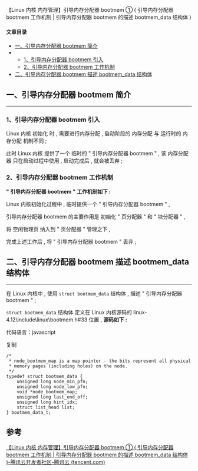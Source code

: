 【Linux 内核 内存管理】引导内存分配器 bootmem ① ( 引导内存分配器 bootmem 工作机制 | 引导内存分配器 bootmem 的描述 bootmem_data 结构体 )

#### 文章目录

-   [一、引导内存分配器 bootmem 简介](https://cloud.tencent.com/developer?from_column=20421&from=20421)
-   -   [1、引导内存分配器 bootmem 引入](https://cloud.tencent.com/developer?from_column=20421&from=20421)
    -   [2、引导内存分配器 bootmem 工作机制](https://cloud.tencent.com/developer?from_column=20421&from=20421)
-   [二、引导内存分配器 bootmem 描述 bootmem\_data 结构体](https://cloud.tencent.com/developer?from_column=20421&from=20421)

## 一、引导内存分配器 bootmem 简介

* * *

### 1、引导内存分配器 bootmem 引入

Linux 内核 初始化 时 , 需要进行内存分配 , 启动阶段的 内存分配 与 运行时的 内存分配 机制不同 ;

此时 Linux 内核 提供了一个 临时的 " 引导内存分配器 bootmem " , 该 内存分配器 只在启动过程中使用 , 启动完成后 , 就会被丢弃 ;

### 2、引导内存分配器 bootmem 工作机制

**" 引导内存分配器 bootmem " 工作机制如下 :**

Linux 内核初始化过程中 , 临时提供一个 " 引导内存分配器 bootmem " ,

引导内存分配器 bootmem 的主要作用是 初始化 " 页分配器 " 和 " 块分配器 " ,

将 空闲物理页 纳入到 " 页分配器 " 管理之下 ,

完成上述工作后 , 将 " 引导内存分配器 bootmem " 丢弃 ;

## 二、引导内存分配器 bootmem 描述 bootmem\_data 结构体

* * *

在 Linux 内核中 , 使用 `struct bootmem_data` 结构体 , 描述 " 引导内存分配器 bootmem " ;

`struct bootmem_data` 结构体 定义在 Linux 内核源码的 linux-4.12\\include\\linux\\bootmem.h#33 位置 , **源码如下 :**

代码语言：javascript

复制

    /*
     * node_bootmem_map is a map pointer - the bits represent all physical 
     * memory pages (including holes) on the node.
     */
    typedef struct bootmem_data {
    	unsigned long node_min_pfn;
    	unsigned long node_low_pfn;
    	void *node_bootmem_map;
    	unsigned long last_end_off;
    	unsigned long hint_idx;
    	struct list_head list;
    } bootmem_data_t;

## 参考

[【Linux 内核 内存管理】引导内存分配器 bootmem ① ( 引导内存分配器 bootmem 工作机制 | 引导内存分配器 bootmem 的描述 bootmem_data 结构体 )-腾讯云开发者社区-腾讯云 (tencent.com)](https://cloud.tencent.com/developer/article/2253505)